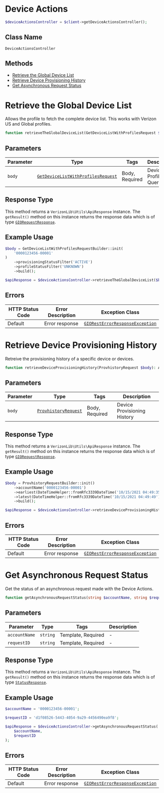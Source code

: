 # Device Actions

```php
$deviceActionsController = $client->getDeviceActionsController();
```

## Class Name

`DeviceActionsController`

## Methods

* [Retrieve the Global Device List](../../doc/controllers/device-actions.md#retrieve-the-global-device-list)
* [Retrieve Device Provisioning History](../../doc/controllers/device-actions.md#retrieve-device-provisioning-history)
* [Get Asynchronous Request Status](../../doc/controllers/device-actions.md#get-asynchronous-request-status)


# Retrieve the Global Device List

Allows the profile to fetch the complete device list. This works with Verizon US and Global profiles.

```php
function retrieveTheGlobalDeviceList(GetDeviceListWithProfilesRequest $body): ApiResponse
```

## Parameters

| Parameter | Type | Tags | Description |
|  --- | --- | --- | --- |
| `body` | [`GetDeviceListWithProfilesRequest`](../../doc/models/get-device-list-with-profiles-request.md) | Body, Required | Device Profile Query |

## Response Type

This method returns a `VerizonLib\Utils\ApiResponse` instance. The `getResult()` method on this instance returns the response data which is of type [`GIORequestResponse`](../../doc/models/gio-request-response.md).

## Example Usage

```php
$body = GetDeviceListWithProfilesRequestBuilder::init(
    '0000123456-00001'
)
    ->provisioningStatusFilter('ACTIVE')
    ->profileStatusFilter('UNKNOWN')
    ->build();

$apiResponse = $deviceActionsController->retrieveTheGlobalDeviceList($body);
```

## Errors

| HTTP Status Code | Error Description | Exception Class |
|  --- | --- | --- |
| Default | Error response | [`GIORestErrorResponseException`](../../doc/models/gio-rest-error-response-exception.md) |


# Retrieve Device Provisioning History

Retreive the provisioning history of a specific device or devices.

```php
function retrieveDeviceProvisioningHistory(ProvhistoryRequest $body): ApiResponse
```

## Parameters

| Parameter | Type | Tags | Description |
|  --- | --- | --- | --- |
| `body` | [`ProvhistoryRequest`](../../doc/models/provhistory-request.md) | Body, Required | Device Provisioning History |

## Response Type

This method returns a `VerizonLib\Utils\ApiResponse` instance. The `getResult()` method on this instance returns the response data which is of type [`GIORequestResponse`](../../doc/models/gio-request-response.md).

## Example Usage

```php
$body = ProvhistoryRequestBuilder::init()
    ->accountName('0000123456-00001')
    ->earliest(DateTimeHelper::fromRfc3339DateTime('10/15/2021 04:49:35'))
    ->latest(DateTimeHelper::fromRfc3339DateTime('10/15/2021 04:49:49'))
    ->build();

$apiResponse = $deviceActionsController->retrieveDeviceProvisioningHistory($body);
```

## Errors

| HTTP Status Code | Error Description | Exception Class |
|  --- | --- | --- |
| Default | Error response | [`GIORestErrorResponseException`](../../doc/models/gio-rest-error-response-exception.md) |


# Get Asynchronous Request Status

Get the status of an asynchronous request made with the Device Actions.

```php
function getAsynchronousRequestStatus(string $accountName, string $requestID): ApiResponse
```

## Parameters

| Parameter | Type | Tags | Description |
|  --- | --- | --- | --- |
| `accountName` | `string` | Template, Required | - |
| `requestID` | `string` | Template, Required | - |

## Response Type

This method returns a `VerizonLib\Utils\ApiResponse` instance. The `getResult()` method on this instance returns the response data which is of type [`StatusResponse`](../../doc/models/status-response.md).

## Example Usage

```php
$accountName = '0000123456-00001';

$requestID = 'd1f08526-5443-4054-9a29-4456490ea9f8';

$apiResponse = $deviceActionsController->getAsynchronousRequestStatus(
    $accountName,
    $requestID
);
```

## Errors

| HTTP Status Code | Error Description | Exception Class |
|  --- | --- | --- |
| Default | Error response | [`GIORestErrorResponseException`](../../doc/models/gio-rest-error-response-exception.md) |

